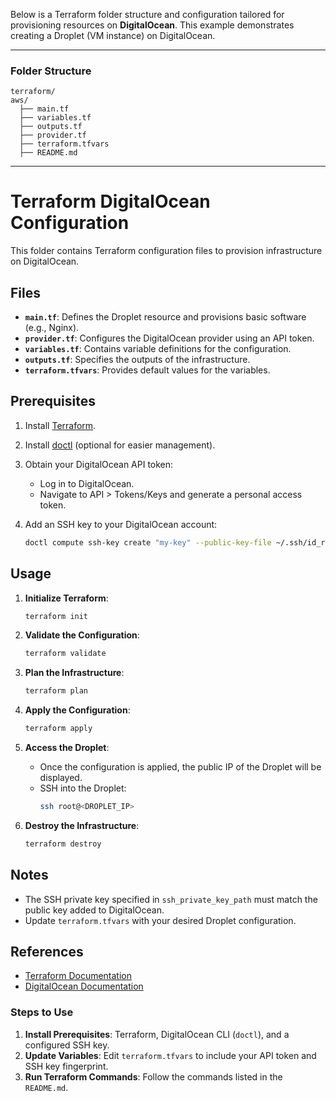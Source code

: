 Below is a Terraform folder structure and configuration tailored for provisioning resources on **DigitalOcean**. This example demonstrates creating a Droplet (VM instance) on DigitalOcean.

---

### **Folder Structure**

```
terraform/
aws/
  ├── main.tf
  ├── variables.tf
  ├── outputs.tf
  ├── provider.tf
  ├── terraform.tfvars
  ├── README.md
```
---

# Terraform DigitalOcean Configuration

This folder contains Terraform configuration files to provision infrastructure on DigitalOcean.

## Files

- **`main.tf`**: Defines the Droplet resource and provisions basic software (e.g., Nginx).
- **`provider.tf`**: Configures the DigitalOcean provider using an API token.
- **`variables.tf`**: Contains variable definitions for the configuration.
- **`outputs.tf`**: Specifies the outputs of the infrastructure.
- **`terraform.tfvars`**: Provides default values for the variables.

## Prerequisites

1. Install [Terraform](https://www.terraform.io/downloads).
2. Install [doctl](https://github.com/digitalocean/doctl) (optional for easier management).
3. Obtain your DigitalOcean API token:
   - Log in to DigitalOcean.
   - Navigate to API > Tokens/Keys and generate a personal access token.

4. Add an SSH key to your DigitalOcean account:
   ```bash
   doctl compute ssh-key create "my-key" --public-key-file ~/.ssh/id_rsa.pub
   ```

## Usage

1. **Initialize Terraform**:
   ```bash
   terraform init
   ```

2. **Validate the Configuration**:
   ```bash
   terraform validate
   ```

3. **Plan the Infrastructure**:
   ```bash
   terraform plan
   ```

4. **Apply the Configuration**:
   ```bash
   terraform apply
   ```

5. **Access the Droplet**:
   - Once the configuration is applied, the public IP of the Droplet will be displayed.
   - SSH into the Droplet:
     ```bash
     ssh root@<DROPLET_IP>
     ```

6. **Destroy the Infrastructure**:
   ```bash
   terraform destroy
   ```

## Notes

- The SSH private key specified in `ssh_private_key_path` must match the public key added to DigitalOcean.
- Update `terraform.tfvars` with your desired Droplet configuration.

## References

- [Terraform Documentation](https://www.terraform.io/docs)
- [DigitalOcean Documentation](https://www.digitalocean.com/docs/)


### Steps to Use
1. **Install Prerequisites**: Terraform, DigitalOcean CLI (`doctl`), and a configured SSH key.
2. **Update Variables**: Edit `terraform.tfvars` to include your API token and SSH key fingerprint.
3. **Run Terraform Commands**: Follow the commands listed in the `README.md`.
